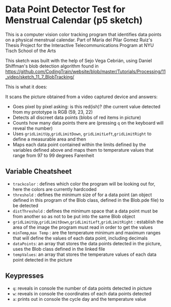 # Data Point Detector Test for Menstrual Calendar (p5 sketch)

This is a computer vision color tracking program that identifies data points on a physical menstrual calendar. Part of María del Pilar Gomez Ruiz's Thesis Project for the Interactive Telecommunications Program at NYU Tisch School of the Arts

This sketch was built with the help of Sejo Vega Cebrián, using Daniel Shiffman's blob detection algorithm
found in https://github.com/CodingTrain/website/blob/master/Tutorials/Processing/11_video/sketch_11_7_BlobTracking/

This is what it does: 

It scans the picture obtained from a video captured device and answers: 
- Goes pixel by pixel asking: is this red(ish)? (the current value detected from my prototype is RGB (59, 23, 22)
- Detects all discreet data points (blobs of red items in picture)
- Counts how many data points there are (pressing `q` on the keyboard will reveal the number)
- Uses `gridLimitUp`,`gridLimitDown`, `gridLimitLeft`,`gridLimitRight` to define a measurable area and then
- Maps each data point contained within the limits defined by the variables defined above and maps them to temperature values that range from 97 to 99 degrees Farenheit


## Variable Cheatsheet
- `trackcolor` : defines which color the program will be looking out for, here the colors are currently hardcoded
- `threshold` : defines the minimum size of for a data point (an object defined in this program  of the Blob class, defined in the Blob.pde file) to be detected
- `distThreshold` :  defines the minimum space that a data point must be from another so as not to be put into the same Blob object
- `gridLimitUp`,`gridLimitDown`,`gridLimitLeft`,`gridLimitRight` : establish the area of the image the program must read in order to get the values
- `minTemp`,`max Temp` : are the temperature minimum and maximum ranges that will define the values of each data point, including decimals
- `dataPoints`: an array that stores the data points detected in the picture, uses the Blob class defined in the linked file
- `tempValues`: an array that stores the temperature values of each data point detected in the picture

## Keypresses
- `q`: reveals in console the number of data points detected in picture
- `w`: reveals in console the coordinates of each data points detected
- `a`: prints out in console the cycle day and the temperature value
